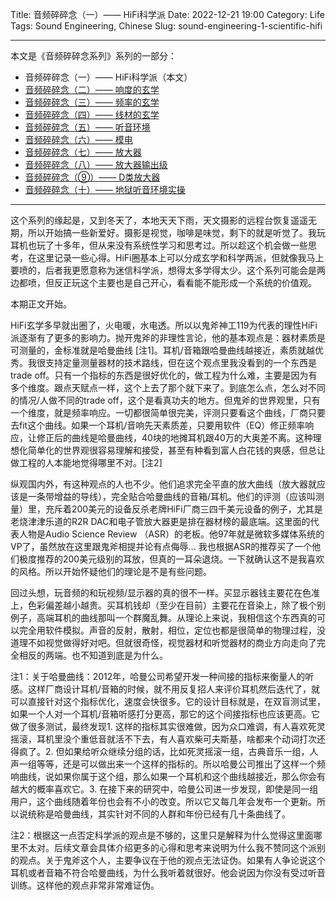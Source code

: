 Title: 音频碎碎念（一）—— HiFi科学派 
Date: 2022-12-21 19:00
Category: Life
Tags: Sound Engineering, Chinese
Slug: sound-engineering-1-scientific-hifi


---

本文是《音频碎碎念系列》系列的一部分：

* 音频碎碎念（一）—— HiFi科学派（本文）
* [音频碎碎念（二）—— 响度的玄学](/sound-engineering-2-loudness.html)
* [音频碎碎念（三）—— 频率的玄学](/sound-engineering-3-frequency.html)
* [音频碎碎念（四）—— 线材的玄学](/sound-engineering-4-cables.html)
* [音频碎碎念（五）—— 听音环境](/sound-engineering-5-environment.html)
* [音频碎碎念（六）—— 模电](/sound-engineering-6-analog-circuits.html)
* [音频碎碎念（七）—— 放大器](/sound-engineering-7-amplifiers.html)
* [音频碎碎念（八）—— 放大器输出级](/sound-engineering-8-amp-output-stage.html)
* [音频碎碎念（⑨）—— D类放大器](/sound-engineering-9-class-d-amp.html)
* [音频碎碎念（十）—— 地狱听音环境实操](/sound-engineering-10-real-example.html)

---

这个系列的缘起是，又到冬天了，本地天天下雨，天文摄影的远程台恢复遥遥无期，所以开始搞一些新爱好。摄影是视觉，咖啡是味觉，剩下的就是听觉了。我玩耳机也玩了十多年，但从来没有系统性学习和思考过。所以趁这个机会做一些思考，在这里记录一些心得。HiFi圈基本上可以分成玄学和科学两派，但就像我马上要喷的，后者我更愿意称为迷信科学派，想得太多学得太少。这个系列可能会是两边都喷，但反正玩这个主要也是自己开心，看看能不能形成一个系统的价值观。

本期正文开始。

HiFi玄学多早就出圈了，火电暖，水电透。所以以鬼斧神工119为代表的理性HiFi派逐渐有了更多的影响力。抛开鬼斧的非理性言论，他的基本观点是：器材素质是可测量的，金标准就是哈曼曲线 \[注1\]。耳机/音箱跟哈曼曲线越接近，素质就越优秀。我很支持定量测量器材的技术路线，但在这个观点里我没看到的一个东西是trade off。只有一个指标的东西是很好优化的，做工程为什么难，主要是因为有多个维度。跟点天赋点一样，这个上去了那个就下来了。到底怎么点，怎么对不同的情况/人做不同的trade off，这个是看真功夫的地方。但鬼斧的世界观里，只有一个维度，就是频率响应。一切都很简单很完美，评测只要看这个曲线，厂商只要去fit这个曲线。如果一个耳机/音响先天素质差，只要用软件（EQ）修正频率响应，让修正后的曲线是哈曼曲线，40块的地摊耳机跟40万的大奥差不离。这种理想化简单化的世界观很容易理解和接受，甚至有种看到富人白花钱的爽感，但总让做工程的人本能地觉得哪里不对。\[注2\]

纵观国内外，有这种观点的人也不少。他们追求完全平直的放大曲线（放大器就应该是一条带增益的导线），完全贴合哈曼曲线的音箱/耳机。他们的评测（应该叫测量）里，充斥着200美元的设备反杀老牌HiFi厂商三四千美元设备的例子，尤其是老烧津津乐道的R2R DAC和电子管放大器更是排在器材榜的最底端。这里面的代表人物是Audio Science Review （ASR）的老板。他97年就是微软多媒体系统的VP了，虽然放在这里跟鬼斧相提并论有点侮辱… 我也根据ASR的推荐买了一个他们极度推荐的200美元级别的耳放，但真的一耳朵退烧。一下就确认这不是我喜欢的风格。所以开始怀疑他们的理论是不是有些问题。

回过头想，玩音频的和玩视频/显示器的真的很不一样。买显示器钱主要花在色准上，色彩偏差越小越贵。买耳机钱却（至少在目前）主要花在音染上，除了极个别例子，高端耳机的曲线那叫一个群魔乱舞。从理论上来说，我相信这个东西真的可以完全用软件模拟。声音的反射，散射，相位，定位也都是很简单的物理过程，没道理不如视觉做得好对吧。但就很奇怪，视觉器材和听觉器材的商业方向走向了完全相反的两端。也不知道到底是为什么。

注1：关于哈曼曲线：2012年，哈曼公司希望开发一种间接的指标来衡量人的听感。这样厂商设计耳机/音箱的时候，就不用反复招人来评价耳机然后迭代了，就可以直接针对这个指标优化，速度会快很多。它的设计目标就是，在双盲测试里，如果一个人对一个耳机/音箱听感打分更高，那它的这个间接指标也应该更高。它做了很多测试，最终发现1. 这样的指标其实很难做，因为众口难调，有人喜欢死灵摇滚，耳机里没个重低音就活不下去，有人喜欢柴可夫斯基，啥都来个动词打次还得疯了。2. 但如果给听众继续分组的话，比如死灵摇滚一组，古典音乐一组，人声一组等等，还是可以做出来一个这样的指标的。所以哈曼公司推出了这样一个频响曲线，说如果你属于这个组，那么如果一个耳机和这个曲线越接近，那么你会有越大的概率喜欢它。3. 在接下来的研究中，哈曼公司进一步发现，即使是同一组用户，这个曲线随着年份也会有不小的改变。所以它又每几年会发布一个更新。所以说统称是哈曼曲线，其实针对不同的人群和年份已经有几十条曲线了。

注2：根据这一点否定科学派的观点是不够的，这里只是解释为什么觉得这里面哪里不太对。后续文章会具体介绍更多的心得和思考来说明为什么我不赞同这个派别的观点。关于鬼斧这个人，主要争议在于他的观点无法证伪。如果有人争论说这个耳机或者音箱不符合哈曼曲线，为什么我听着就很好。他会说因为你没有受过听音训练。这样他的观点非常非常难证伪。
